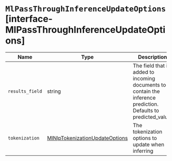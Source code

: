 # `MlPassThroughInferenceUpdateOptions` [interface-MlPassThroughInferenceUpdateOptions]

| Name | Type | Description |
| - | - | - |
| `results_field` | string | The field that is added to incoming documents to contain the inference prediction. Defaults to predicted_value. |
| `tokenization` | [MlNlpTokenizationUpdateOptions](./MlNlpTokenizationUpdateOptions.md) | The tokenization options to update when inferring |
